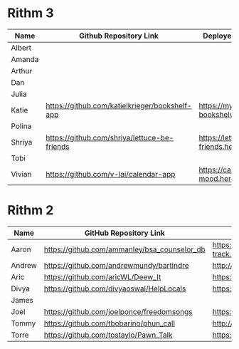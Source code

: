 # Rithm 3

| Name   | Github Repository Link | Deployed Application Link |
|--------|------------------------|---------------------------|
| Albert |  |
| Amanda |  |
| Arthur |  |
| Dan    |  |
| Julia  |  |
| Katie  | https://github.com/katielkrieger/bookshelf-app | https://my-bookshelves.herokuapp.com/
| Polina |  |
| Shriya | https://github.com/shriya/lettuce-be-friends | https://lettuce-be-friends.herokuapp.com/
| Tobi   |  |
| Vivian | https://github.com/v-lai/calendar-app | https://calendar-mood.herokuapp.com/

# Rithm 2

| Name | GitHub Repository Link | Deployed Application Link |
|--------------|------------------------|---------------------------|
| Aaron        | https://github.com/ammanley/bsa_counselor_db                       |    https://mb-counselor-track.herokuapp.com/counselors/signup                    |
| Andrew       | https://github.com/andrewmundy/bartindre | http://www.bartindre.com|
| Aric         | https://github.com/aricWL/Deew_It | https://deewit.herokuapp.com |
| Divya        | https://github.com/divyaoswal/HelpLocals | https://helplocals.herokuapp.com |                           
| James        |                        |                           |
| Joel         | https://github.com/joelponce/freedomsongs | https://freedomsongs.herokuapp.com/ |
| Tommy        | https://github.com/tbobarino/phun_call |  http://www.phuncall.com |
| Torre        |https://github.com/tostaylo/Pawn_Talk | https://pawntalk.herokuapp.com/ |
